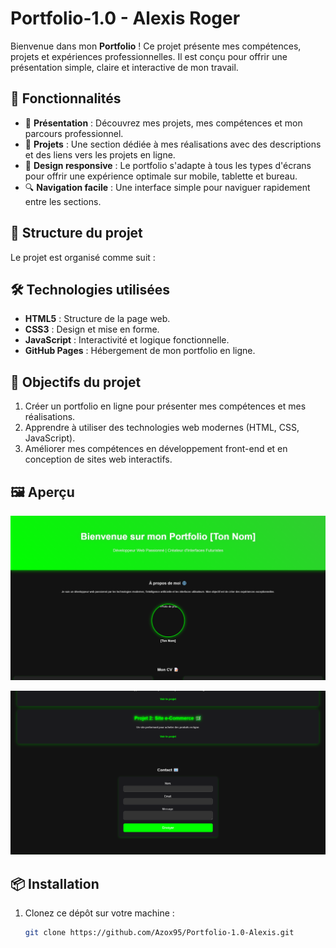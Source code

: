 # Portfolio-1.0 - Alexis Roger

Bienvenue dans mon **Portfolio** ! Ce projet présente mes compétences, projets et expériences professionnelles. Il est conçu pour offrir une présentation simple, claire et interactive de mon travail.

## 🚀 Fonctionnalités

- 🌟 **Présentation** : Découvrez mes projets, mes compétences et mon parcours professionnel.
- 📂 **Projets** : Une section dédiée à mes réalisations avec des descriptions et des liens vers les projets en ligne.
- 🎨 **Design responsive** : Le portfolio s'adapte à tous les types d'écrans pour offrir une expérience optimale sur mobile, tablette et bureau.
- 🔍 **Navigation facile** : Une interface simple pour naviguer rapidement entre les sections.

## 📂 Structure du projet

Le projet est organisé comme suit :

## 🛠️ Technologies utilisées

- **HTML5** : Structure de la page web.
- **CSS3** : Design et mise en forme.
- **JavaScript** : Interactivité et logique fonctionnelle.
- **GitHub Pages** : Hébergement de mon portfolio en ligne.

## 🎯 Objectifs du projet

1. Créer un portfolio en ligne pour présenter mes compétences et mes réalisations.
2. Apprendre à utiliser des technologies web modernes (HTML, CSS, JavaScript).
3. Améliorer mes compétences en développement front-end et en conception de sites web interactifs.

## 🖼️ Aperçu 

![Aperçu du Portfolio](assets/images/portfolio-preview.png1.png)

![Compétences en un coup d'œil](assets/images/portfolio-preview.png2.png)

## 📦 Installation

1. Clonez ce dépôt sur votre machine :
   ```bash
   git clone https://github.com/Azox95/Portfolio-1.0-Alexis.git
